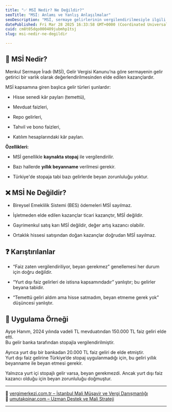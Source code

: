 ```yaml
---
title: "✅ MSİ Nedir? Ne Değildir?"
seoTitle: "MSİ: Anlamı ve Yanlış Anlaşılmalar"
seoDescription: "MSİ, sermaye gelirlerinin vergilendirilmesiyle ilgili kazançlardır. Hisse senedi kâr payları, faizler gibi gelirleri içerir"
datePublished: Fri Mar 28 2025 16:33:58 GMT+0000 (Coordinated Universal Time)
cuid: cm8t05dqo000409jubmhp1tsj
slug: msi-nedir-ne-degildir

---
```


## 🔹 **MSİ Nedir?**  
Menkul Sermaye İradı (MSİ), Gelir Vergisi Kanunu’na göre sermayenin gelir getirici bir varlık olarak değerlendirilmesinden elde edilen kazançlardır.

MSİ kapsamına giren başlıca gelir türleri şunlardır:

* Hisse senedi kâr payları (temettü),
    
* Mevduat faizleri,
    
* Repo gelirleri,
    
* Tahvil ve bono faizleri,
    
* Katılım hesaplarındaki kâr payları.
    

**Özellikleri:**

* MSİ genellikle **kaynakta stopaj** ile vergilendirilir.
    
* Bazı hallerde **yıllık beyanname** verilmesi gerekir.
    
* Türkiye'de stopaja tabi bazı gelirlerde beyan zorunluluğu yoktur.
    

## ❌ **MSİ Ne Değildir?**

* Bireysel Emeklilik Sistemi (BES) ödemeleri MSİ sayılmaz.
    
* İşletmeden elde edilen kazançlar ticari kazançtır, MSİ değildir.
    
* Gayrimenkul satış karı MSİ değildir, değer artış kazancı olabilir.
    
* Ortaklık hissesi satışından doğan kazançlar doğrudan MSİ sayılmaz.
    

## ❓ **Karıştırılanlar**

* “Faiz zaten vergilendiriliyor, beyan gerekmez” genellemesi her durum için doğru değildir.
    
* “Yurt dışı faiz gelirleri de istisna kapsamındadır” yanlıştır; bu gelirler beyana tabidir.
    
* “Temettü geliri aldım ama hisse satmadım, beyan etmeme gerek yok” düşüncesi yanlıştır.
    

## 🧠 **Uygulama Örneği**  
Ayşe Hanım, 2024 yılında vadeli TL mevduatından 150.000 TL faiz geliri elde etti.  
Bu gelir banka tarafından stopajla vergilendirilmiştir.

Ayrıca yurt dışı bir bankadan 20.000 TL faiz geliri de elde etmiştir.  
Yurt dışı faiz gelirine Türkiye’de stopaj uygulanmadığı için, bu geliri yıllık beyanname ile beyan etmesi gerekir.

Yalnızca yurt içi stopajlı gelir varsa, beyan gerekmezdi. Ancak yurt dışı faiz kazancı olduğu için beyan zorunluluğu doğmuştur.

---

🔗 [vergimerkezi.com.tr – İstanbul Mali Müşavir ve Vergi Danışmanlığı](https://vergimerkezi.com.tr)  
🔗 [umutakpinar.com – Uzman Destek ve Mali Strateji](https://umutakpinar.com)

---